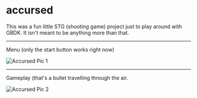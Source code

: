 # accursed
This was a fun little STG (shooting game) project just to play around with GBDK.
It isn't meant to be anything more than that.

___

Menu (only the start button works right now)

![Accursed Pic 1](https://github.com/AutumnUK/accursed/assets/60936805/434e2ec1-0d48-4029-851e-7a00ab6402b4)
___

Gameplay (that's a bullet travelling through the air.

![Accursed Pic 2](https://github.com/AutumnUK/accursed/assets/60936805/d5bd58ca-4b15-4478-8a00-f30adae09510)
